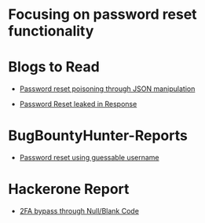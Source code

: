 # Focusing on password reset functionality 

# Blogs to Read

- [ Password reset poisoning through JSON manipulation](https://medium.com/@tameemkhalid786/playing-with-password-reset-function-9346bcd8e125)

- [ Password Reset leaked in Response ](https://medium.com/@noob.assassin/5k-misconfigured-reset-password-that-leads-to-account-takeover-no-user-interaction-ato-e6a36b8ef183)

# BugBountyHunter-Reports

- [ Password reset using guessable username ](https://www.bugbountyhunter.com/hackevents/report?id=580)

# Hackerone Report

- [ 2FA bypass through Null/Blank Code ](https://hackerone.com/reports/897385)
